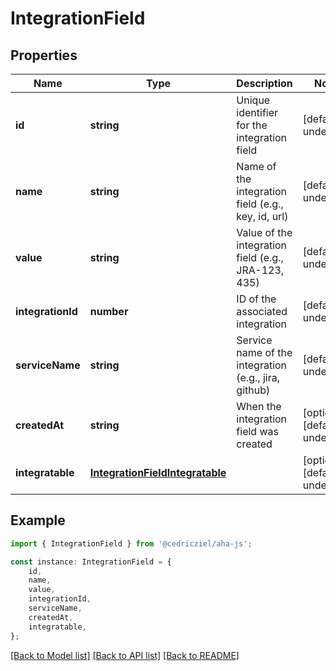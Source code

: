 # IntegrationField


## Properties

Name | Type | Description | Notes
------------ | ------------- | ------------- | -------------
**id** | **string** | Unique identifier for the integration field | [default to undefined]
**name** | **string** | Name of the integration field (e.g., key, id, url) | [default to undefined]
**value** | **string** | Value of the integration field (e.g., JRA-123, 435) | [default to undefined]
**integrationId** | **number** | ID of the associated integration | [default to undefined]
**serviceName** | **string** | Service name of the integration (e.g., jira, github) | [default to undefined]
**createdAt** | **string** | When the integration field was created | [optional] [default to undefined]
**integratable** | [**IntegrationFieldIntegratable**](IntegrationFieldIntegratable.md) |  | [optional] [default to undefined]

## Example

```typescript
import { IntegrationField } from '@cedricziel/aha-js';

const instance: IntegrationField = {
    id,
    name,
    value,
    integrationId,
    serviceName,
    createdAt,
    integratable,
};
```

[[Back to Model list]](../README.md#documentation-for-models) [[Back to API list]](../README.md#documentation-for-api-endpoints) [[Back to README]](../README.md)

